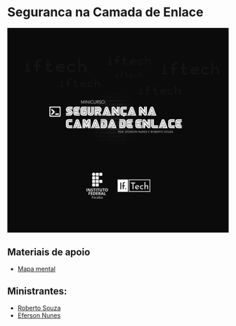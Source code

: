 # Seguranca na Camada de Enlace
![SNCE Banner](/img/snce-banner.png)

## Materiais de apoio

- [Mapa mental](/mindmeister)

## Ministrantes:

- [Roberto Souza](https://www.linkedin.com/in/robertosouza/)
- [Eferson Nunes](https://www.linkedin.com/in/eferson-nunes-a00676171)